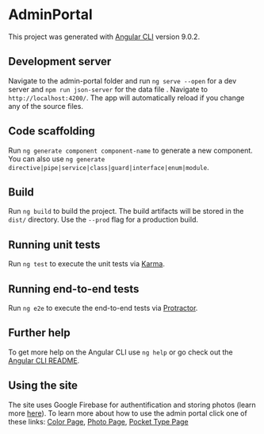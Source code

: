 # AdminPortal

This project was generated with [Angular CLI](https://github.com/angular/angular-cli) version 9.0.2.

## Development server

Navigate to the admin-portal folder and run `ng serve --open` for a dev server and `npm run json-server` for the data file . Navigate to `http://localhost:4200/`. The app will automatically reload if you change any of the source files.

## Code scaffolding

Run `ng generate component component-name` to generate a new component. You can also use `ng generate directive|pipe|service|class|guard|interface|enum|module`.

## Build

Run `ng build` to build the project. The build artifacts will be stored in the `dist/` directory. Use the `--prod` flag for a production build.

## Running unit tests

Run `ng test` to execute the unit tests via [Karma](https://karma-runner.github.io).

## Running end-to-end tests

Run `ng e2e` to execute the end-to-end tests via [Protractor](http://www.protractortest.org/).

## Further help

To get more help on the Angular CLI use `ng help` or go check out the [Angular CLI README](https://github.com/angular/angular-cli/blob/master/README.md).

## Using the site
The site uses Google Firebase for authentification and storing photos (learn more [here](https://firebase.google.com/docs)). To learn more about how to use the admin portal click one of these links: 
[Color Page](https://github.com/jtwalton14/lax-squad/wiki/Admin-Color-Help-Page), 
[Photo Page](https://github.com/jtwalton14/lax-squad/wiki/Admin-Photo-Help-Page), 
[Pocket Type Page](https://github.com/jtwalton14/lax-squad/wiki/Admin-Pocket-Type-Help-Page)
